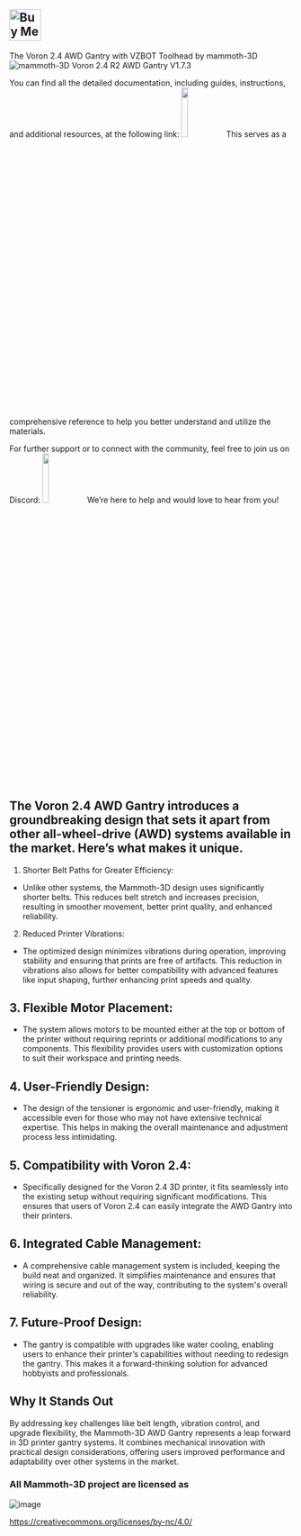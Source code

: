 ## <a href='https://ko-fi.com/mammoth3d' target='_blank'><img height='46' style='border:0px;height:56px;' src='https://az743702.vo.msecnd.net/cdn/kofi3.png?v=0' border='0' alt='Buy Me a Coffee at ko-fi.com' /></a>

The Voron 2.4 AWD Gantry with VZBOT Toolhead by mammoth-3D ![mammoth-3D Voron 2.4 R2 AWD Gantry V1.7.3](https://github.com/Mammoth-3D/Mammoth-FDM-MODs/blob/main/mammoth-3D_AWD_Gantry_1.7.3.png)

You can find all the detailed documentation, including guides, instructions, and additional resources, at the following link: [<img src="https://github.com/mammoth-3D/Mammoth-FDM-MODs/blob/main/Voron%203D%20Printers/mammoth-3D%20AWD%20Gantry%20V1.7.3/images/mammoth-3D%20Documentation.png" width="15%">](https://docs.mammoth-3d.ch "mammoth-3D Documentation") This serves as a comprehensive reference to help you better understand and utilize the materials.

For further support or to connect with the community, feel free to join us on Discord: [<img src="https://github.com/mammoth-3D/Mammoth-FDM-MODs/blob/main/images/discord.png" width="15%">](https://discord.gg/3JxrSnGgsF "mammoth-3D Discord") We’re here to help and would love to hear from you!

## The Voron 2.4 AWD Gantry introduces a groundbreaking design that sets it apart from other all-wheel-drive (AWD) systems available in the market. Here’s what makes it unique.

1. Shorter Belt Paths for Greater Efficiency:

- Unlike other systems, the Mammoth-3D design uses significantly shorter belts. This reduces belt stretch and increases precision, resulting in smoother movement, better print quality, and enhanced reliability.

2. Reduced Printer Vibrations:

- The optimized design minimizes vibrations during operation, improving stability and ensuring that prints are free of artifacts. This reduction in vibrations also allows for better compatibility with advanced features like input shaping, further enhancing print speeds and quality.

## 3. Flexible Motor Placement: ##

- The system allows motors to be mounted either at the top or bottom of the printer without requiring reprints or additional modifications to any components. This flexibility provides users with customization options to suit their workspace and printing needs.

## 4. User-Friendly Design: ##

- The design of the tensioner is ergonomic and user-friendly, making it accessible even for those who may not have extensive technical expertise. This helps in making the overall maintenance and adjustment process less intimidating.

## 5. Compatibility with Voron 2.4: ##

- Specifically designed for the Voron 2.4 3D printer, it fits seamlessly into the existing setup without requiring significant modifications. This ensures that users of Voron 2.4 can easily integrate the AWD Gantry into their printers.

## 6. Integrated Cable Management: ##

- A comprehensive cable management system is included, keeping the build neat and organized. It simplifies maintenance and ensures that wiring is secure and out of the way, contributing to the system's overall reliability.

## 7. Future-Proof Design: ##

- The gantry is compatible with upgrades like water cooling, enabling users to enhance their printer’s capabilities without needing to redesign the gantry. This makes it a forward-thinking solution for advanced hobbyists and professionals.

## Why It Stands Out ##

By addressing key challenges like belt length, vibration control, and upgrade flexibility, the Mammoth-3D AWD Gantry represents a leap forward in 3D printer gantry systems. It combines mechanical innovation with practical design considerations, offering users improved performance and adaptability over other systems in the market.

### All Mammoth-3D project are licensed as
![image](https://user-images.githubusercontent.com/37383368/139769027-7267da5b-7f58-499d-96bc-e41d164a3aac.png)


https://creativecommons.org/licenses/by-nc/4.0/